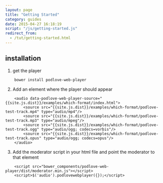 ```yaml
---
layout: page
title: "Getting Started"
category: guides
date: 2015-04-27 16:18:19
script: "/js/getting-started.js"
redirect_from:
  - /tut/getting-started.html
---
```


## installation

1. get the player

```
    bower install podlove-web-player
```
    
2. Add an element where the player should appear

```
    <audio data-podlove-web-player-source="{{site.js.dist}}/examples/which-format/index.html">
        <source src="{{site.js.dist}}/examples/which-format/podlove-test-track.mp4" type="audio/mp4"/>
        <source src="{{site.js.dist}}/examples/which-format/podlove-test-track.mp3" type="audio/mpeg"/>
        <source src="{{site.js.dist}}/examples/which-format/podlove-test-track.ogg" type="audio/ogg; codecs=vorbis"/>
        <source src="{{site.js.dist}}/examples/which-format/podlove-test-track.opus" type="audio/ogg; codecs=opus"/>
    </audio>
```

3. Add the moderator script in your html file and point the moderator to that element

```
    <script src="bower_components/podlove-web-player/dist/moderator.min.js"></script>
    <script>$('audio').podlovewebplayer({});</script>
```


<audio data-podlove-web-player-source="{{site.js.dist}}/examples/which-format/index.html">
    <source src="{{site.js.dist}}/examples/which-format/podlove-test-track.mp4" type="audio/mp4"/>
    <source src="{{site.js.dist}}/examples/which-format/podlove-test-track.mp3" type="audio/mpeg"/>
    <source src="{{site.js.dist}}/examples/which-format/podlove-test-track.ogg" type="audio/ogg; codecs=vorbis"/>
    <source src="{{site.js.dist}}/examples/which-format/podlove-test-track.opus" type="audio/ogg; codecs=opus"/>
</audio>
